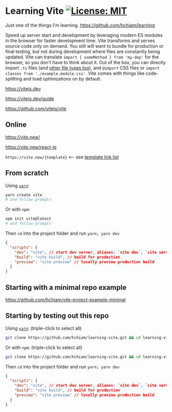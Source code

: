 # Learning Vite [![License: MIT](https://img.shields.io/badge/License-MIT-yellow.svg?style=for-the-badge)](https://github.com/hchiam/learning-template/blob/main/LICENSE)

Just one of the things I'm learning. <https://github.com/hchiam/learning>

Speed up server start and development by leveraging modern ES modules in the browser for faster development time. Vite transforms and serves source code only on demand. You still will want to bundle for production or final testing, but not during development where files are constantly being updated. Vite can translate `import { someMethod } from 'my-dep'` for the browser, so you don't have to think about it. Out of the box, you can directly import `.ts` files (and [other file types too](https://vitejs.dev/guide/features.html#json)), and `@import` CSS files or `import classes from './example.module.css'`. Vite comes with things like code-splitting and load optimizations on by default.

https://vitejs.dev

https://vitejs.dev/guide

https://github.com/vitejs/vite

## Online

https://vite.new/

https://vite.new/react-ts

`https://vite.new/{template}` <-- see [template link list](https://vitejs.dev/guide/#trying-vite-online)

## From scratch

Using [`yarn`](https://github.com/hchiam/learning-yarn):

```bash
yarn create vite
# and follow prompts
```

Or with `npm`:

```bash
npm init vite@latest
# and follow prompts
```

Then `cd` into the project folder and run `yarn; yarn dev`

```json
{
  "scripts": {
    "dev": "vite", // start dev server, aliases: `vite dev`, `vite serve`
    "build": "vite build", // build for production
    "preview": "vite preview" // locally preview production build
  }
}
```

## Starting with a minimal repo example

https://github.com/hchiam/vite-project-example-minimal

## Starting by testing out this repo <!-- Replace "template"s and "# and then ..."s in this section -->

Using [`yarn`](https://github.com/hchiam/learning-yarn): (triple-click to select all)

```bash
git clone https://github.com/hchiam/learning-vite.git && cd learning-vite/vite-project-example && yarn; # and then ...
```

Or with `npm`: (triple-click to select all)

```bash
git clone https://github.com/hchiam/learning-vite.git && cd learning-vite/vite-project-example && npm install; # and then ...
```

Then `cd` into the project folder and run `yarn; yarn dev`

```json
{
  "scripts": {
    "dev": "vite", // start dev server, aliases: `vite dev`, `vite serve`
    "build": "vite build", // build for production
    "preview": "vite preview" // locally preview production build
  }
}
```

